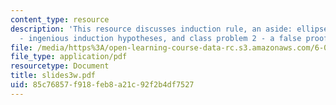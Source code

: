 ```yaml
---
content_type: resource
description: 'This resource discusses induction rule, an aside: ellipses, class problem
  - ingenious induction hypotheses, and class problem 2 - a false proof.'
file: /media/https%3A/open-learning-course-data-rc.s3.amazonaws.com/6-042j-mathematics-for-computer-science-fall-2005/85c76857f918feb8a21c92f2b4df7527_slides3w.pdf
file_type: application/pdf
resourcetype: Document
title: slides3w.pdf
uid: 85c76857-f918-feb8-a21c-92f2b4df7527
---
```

